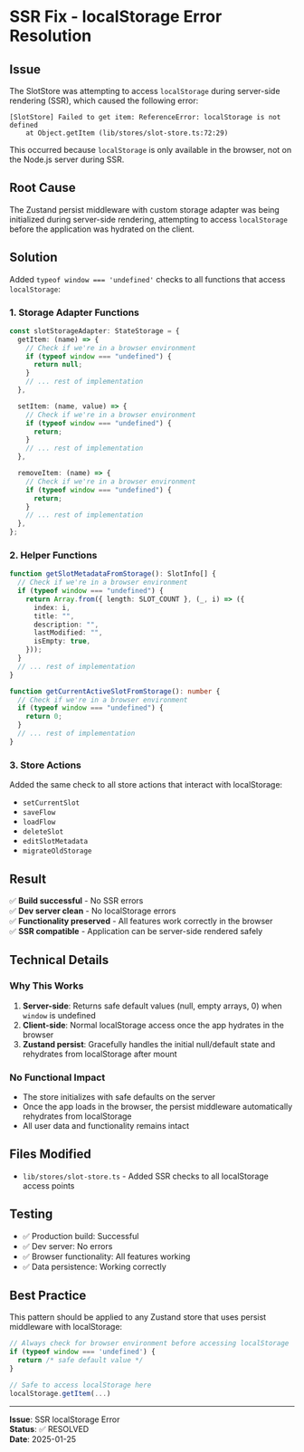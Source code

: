 # SSR Fix - localStorage Error Resolution

## Issue

The SlotStore was attempting to access `localStorage` during server-side rendering (SSR), which caused the following error:

```
[SlotStore] Failed to get item: ReferenceError: localStorage is not defined
    at Object.getItem (lib/stores/slot-store.ts:72:29)
```

This occurred because `localStorage` is only available in the browser, not on the Node.js server during SSR.

## Root Cause

The Zustand persist middleware with custom storage adapter was being initialized during server-side rendering, attempting to access `localStorage` before the application was hydrated on the client.

## Solution

Added `typeof window === 'undefined'` checks to all functions that access `localStorage`:

### 1. Storage Adapter Functions

```typescript
const slotStorageAdapter: StateStorage = {
  getItem: (name) => {
    // Check if we're in a browser environment
    if (typeof window === "undefined") {
      return null;
    }
    // ... rest of implementation
  },

  setItem: (name, value) => {
    // Check if we're in a browser environment
    if (typeof window === "undefined") {
      return;
    }
    // ... rest of implementation
  },

  removeItem: (name) => {
    // Check if we're in a browser environment
    if (typeof window === "undefined") {
      return;
    }
    // ... rest of implementation
  },
};
```

### 2. Helper Functions

```typescript
function getSlotMetadataFromStorage(): SlotInfo[] {
  // Check if we're in a browser environment
  if (typeof window === "undefined") {
    return Array.from({ length: SLOT_COUNT }, (_, i) => ({
      index: i,
      title: "",
      description: "",
      lastModified: "",
      isEmpty: true,
    }));
  }
  // ... rest of implementation
}

function getCurrentActiveSlotFromStorage(): number {
  // Check if we're in a browser environment
  if (typeof window === "undefined") {
    return 0;
  }
  // ... rest of implementation
}
```

### 3. Store Actions

Added the same check to all store actions that interact with localStorage:

- `setCurrentSlot`
- `saveFlow`
- `loadFlow`
- `deleteSlot`
- `editSlotMetadata`
- `migrateOldStorage`

## Result

✅ **Build successful** - No SSR errors  
✅ **Dev server clean** - No localStorage errors  
✅ **Functionality preserved** - All features work correctly in the browser  
✅ **SSR compatible** - Application can be server-side rendered safely

## Technical Details

### Why This Works

1. **Server-side**: Returns safe default values (null, empty arrays, 0) when `window` is undefined
2. **Client-side**: Normal localStorage access once the app hydrates in the browser
3. **Zustand persist**: Gracefully handles the initial null/default state and rehydrates from localStorage after mount

### No Functional Impact

- The store initializes with safe defaults on the server
- Once the app loads in the browser, the persist middleware automatically rehydrates from localStorage
- All user data and functionality remains intact

## Files Modified

- `lib/stores/slot-store.ts` - Added SSR checks to all localStorage access points

## Testing

- ✅ Production build: Successful
- ✅ Dev server: No errors
- ✅ Browser functionality: All features working
- ✅ Data persistence: Working correctly

## Best Practice

This pattern should be applied to any Zustand store that uses persist middleware with localStorage:

```typescript
// Always check for browser environment before accessing localStorage
if (typeof window === 'undefined') {
  return /* safe default value */
}

// Safe to access localStorage here
localStorage.getItem(...)
```

---

**Issue**: SSR localStorage Error  
**Status**: ✅ RESOLVED  
**Date**: 2025-01-25
